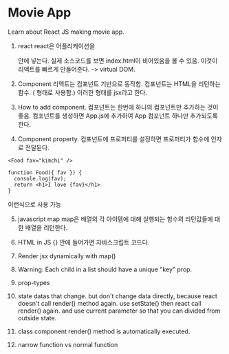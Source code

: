 # Movie App

Learn about React JS making movie app.


1. react
react은 어플리케이션을 <div id="root"></div> 안에 넣는다.
실제 소스코드를 보면 index.html이 비어있음을 볼 수 있음.
이것이 리액트를 빠르게 만들어준다. -> virtual DOM.

2. Component
리액트는 컴포넌트 기반으로 동작함.
컴포넌트는 HTML을 리턴하는 함수.
(<App/> 형태로 사용함.) 이러한 형태를 jsx라고 한다.

3. How to add component.
컴포넌트는 한번에 하나의 컴포넌트만 추가하는 것이 좋음.
컴포넌트를 생성하면 App.js에 추가하여 App 컴포넌트 하나만 추가되도록 한다.

4. Component property.
컴포넌트에 프로퍼티를 설정하면 프로퍼티가 함수에 인자로 전달된다.
```      
<Food fav="kimchi" />

function Food({ fav }) {
  console.log(fav);
  return <h1>I love {fav}</h1>
}
```
이런식으로 사용 가능

5. javascript map
map은 배열의 각 아이템에 대해 실행되는 함수의 리턴값들에 대한 배열을 리턴한다.

6. HTML in JS
{} 안에 들어가면 자바스크립트 코드다.

7. Render jsx dynamically with map()

8. Warning: Each child in a list should have a unique "key" prop.

9. prop-types

10. state
datas that change.
but don't change data directly, because react doesn't call render() method again. use setState() then react call render() again. and use current parameter so that you can divided from outside state.

11. class component
render() method is automatically executed.

12. narrow function vs normal function